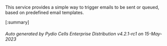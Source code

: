 






This service provides a simple way to trigger emails to be sent or queued, based on predefined email templates.

[:summary]

###### Auto generated by Pydio Cells Enterprise Distribution v4.2.1-rc1 on 15-May-2023
